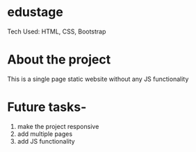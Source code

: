 # edustage

Tech Used: HTML, CSS, Bootstrap

# About the project

This is a single page static website without any JS functionality

# Future tasks-

1. make the project responsive  
2. add multiple pages  
3. add JS functionality  
